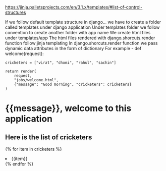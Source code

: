 https://jinja.palletsprojects.com/en/3.1.x/templates/#list-of-control-structures

If we follow default template structure in django...
we have to create a folder called templates under django application
Under templates folder we follow convention to create another folder with app name
We create html files under templates/app
The html files rendered with django.shorcuts.render function follow jinja templating
In django.shorcuts.render function we pass dynamic data attributes in the form of dictionary
For example -
def welcome(request):

    cricketers = ["virat", "dhoni", "rahul", "sachin"]

    return render(
        request,
        "jobs/welcome.html",
        {"message": "Good morning", "cricketers": cricketers}
    )
<!DOCTYPE html>
<html lang="en">

<body>

<h1>{{message}}, welcome to this application</h1>
<h2>Here is the list of cricketers</h2>

{% for item in cricketers %}
        <li>{{item}}</li>
{% endfor %}

</body>
</html>